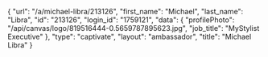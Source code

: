 {
    "url": "\/a\/michael-libra\/213126",
    "first_name": "Michael",
    "last_name": "Libra",
    "id": "213126",
    "login_id": "1759121",
    "data": {
        "profilePhoto": "\/api\/canvas\/logo\/819516444-0.5659787895623.jpg",
        "job_title": "MyStylist Executive"
    },
    "type": "captivate",
    "layout": "ambassador",
    "title": "Michael Libra"
}